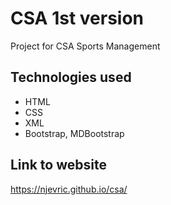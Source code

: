 # CSA 1st version
Project for CSA Sports Management
## Technologies used
* HTML
* CSS
* XML
* Bootstrap, MDBootstrap
## Link to website
https://njevric.github.io/csa/
